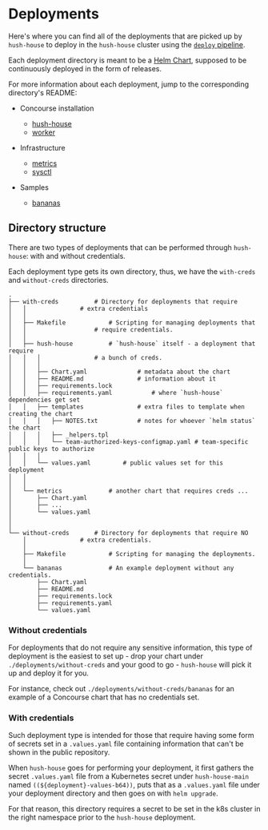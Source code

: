 # Deployments

Here's where you can find all of the deployments that are picked up by `hush-house` to deploy in the `hush-house` cluster using the [`deploy` pipeline](https://hush-house.pivotal.io/teams/main/pipelines/deploy).

Each deployment directory is meant to be a [Helm Chart](https://github.com/helm/helm/blob/master/docs/charts.md), supposed to be continuously deployed in the form of releases.

For more information about each deployment, jump to the corresponding directory's README:

- Concourse installation
  - [hush-house](./with-creds/hush-house/README.md)
  - [worker](./with-creds/worker/README.md)

- Infrastructure
  - [metrics](./with-creds/metrics/README.md)
  - [sysctl](./without-creds/worker/README.md)

- Samples
  - [bananas](./without-creds/bananas/README.md)


## Directory structure

There are two types of deployments that can be performed through `hush-house`: with and without credentials.

Each deployment type gets its own directory, thus, we have the `with-creds` and `without-creds` directories.

```
.
├── with-creds			# Directory for deployments that require
│   │				# extra credentials
│   │ 
│   ├── Makefile			# Scripting for managing deployments that
│   │					# require credentials.
│   │ 
│   ├── hush-house			# `hush-house` itself - a deployment that require
│   │   │				# a bunch of creds.
│   │   │
│   │   ├── Chart.yaml				# metadata about the chart
│   │   ├── README.md				# information about it
│   │   ├── requirements.lock
│   │   ├── requirements.yaml			# where `hush-house` dependencies get set
│   │   ├── templates				# extra files to template when creating the chart
│   │   │   ├── NOTES.txt			# notes for whoever `helm status` the chart
│   │   │   ├── _helpers.tpl
│   │   │   └── team-authorized-keys-configmap.yaml	# team-specific public keys to authorize
│   │   │
│   │   └── values.yaml			# public values set for this deployment
│   │
│   │
│   └── metrics				# another chart that requires creds ...
│       ├── Chart.yaml
│       ├── ...
│       └── values.yaml
│
│
└── without-creds		# Directory for deployments that require NO
    │ 				# extra credentials.
    │ 
    ├── Makefile			# Scripting for managing the deployments.
    │ 
    └── bananas				# An example deployment without any credentials.
        ├── Chart.yaml
        ├── README.md
        ├── requirements.lock
        ├── requirements.yaml
        └── values.yaml
```


### Without credentials

For deployments that do not require any sensitive information, this type of deployment is the easiest to set up - drop your chart under `./deployments/without-creds` and your good to go - `hush-house` will pick it up and deploy it for you.

For instance, check out `./deployments/without-creds/bananas` for an example of a Concourse chart that has no credentials set.


### With credentials

Such deployment type is intended for those that require having some form of secrets set in a `.values.yaml` file containing information that can't be shown in the public repository.

When `hush-house` goes for performing your deployment, it first gathers the secret `.values.yaml` file from a Kubernetes secret under `hush-house-main` named `((${deployment}-values-b64))`, puts that as a `.values.yaml` file under your deployment directory and then goes on with `helm upgrade`.

For that reason, this directory requires a secret to be set in the k8s cluster in the right namespace prior to the `hush-house` deployment.












